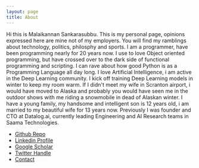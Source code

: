 ```yaml
---
layout: page
title: About
---
```


<p class="message">
  Hi this is Malaikannan Sankarasubbu. This is my personal page, opinions expressed here are mine not of my employers. You will find my ramblings about technology, politics, philosphy and sports. I am a programmer, have been programming nearly for 20 years now. I use to love Object oriented programming, but have crossed over to the dark side of functional programming and scripting. I can rave about how good Python is as a Programming Language all day long. I love Artificial Intelligence, i am active in the Deep Learning community. I kick off training Deep Learning models in winter to keep my room warm. If I didn't meet my wife in Scranton airport, i would have moved to Alaska and probably you would have seen me in the outdoor shows with me riding a snowmobile in dead of Alaskan winter. I have a young family, my handsome and intelligent son is 12 years old, i am married to my beautiful wife for 13 years now. Previously I was founder and CTO at Datalog.ai, currently leading Engineering and AI Research teams in Saama Technologies.
</p>

* [Github Repo](https://github.com/malaikannan)
* [Linkedin Profile](https://www.linkedin.com/in/malaikannan)
* [Google Scholar](https://scholar.google.com/citations?user=znWv6tUAAAAJ&hl=en)
* [Twitter Handle](https://twitter.com/malai_san)
* [Contact](malai128@gmail.com)
